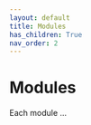 ```yaml
---
layout: default
title: Modules
has_children: True
nav_order: 2
---
```



# Modules

Each module ...

